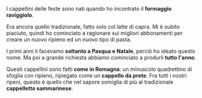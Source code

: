 I cappellini delle feste sono nati quando ho incontrato il **formaggio raviggiolo**. 

Era ancora quello tradizionale, fatto solo col latte di capra. Mi è subito piaciuto, quindi ho cominciato a ragionare sui migliori abbonamenti per creare un nuovo ripieno ed un nuovo tipo di pasta.

I primi anni li facevamo **soltanto a Pasqua e Natale**, perciò ho ideato questo nome. Ma poi a grande richiesta abbiamo cominciato a produrli **tutto l'anno**.

Questi cappellini sono fatti **come in Romagna**: un minuscolo quadrettino di sfoglia con ripieno, ripiegato come un **cappello da prete**. Fra tutti i nostri ripeni, questo è quello che nel sapore somiglia di più al tradizionale **cappelletto sammarinese**. 